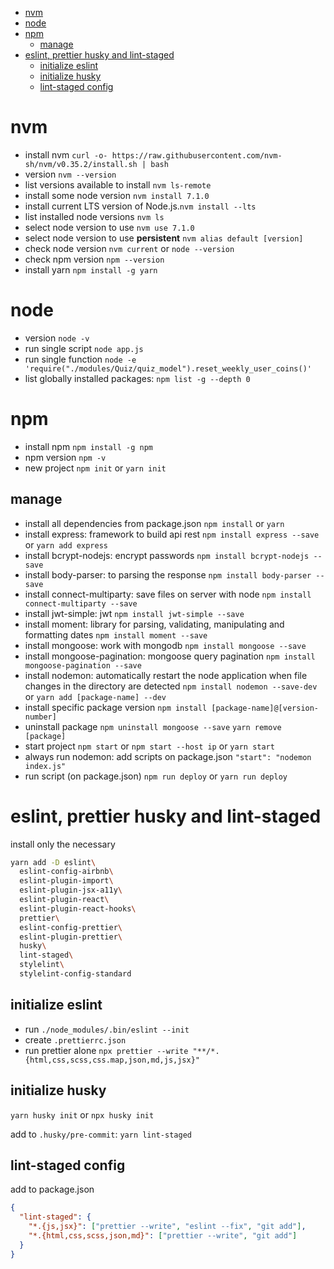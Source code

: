 - [nvm](#nvm)
- [node](#node)
- [npm](#npm)
  - [manage](#manage)
- [eslint, prettier husky and lint-staged](#eslint-prettier-husky-and-lint-staged)
  - [initialize eslint](#initialize-eslint)
  - [initialize husky](#initialize-husky)
  - [lint-staged config](#lint-staged-config)

# nvm

- install nvm `curl -o- https://raw.githubusercontent.com/nvm-sh/nvm/v0.35.2/install.sh | bash`
- version `nvm --version`
- list versions available to install `nvm ls-remote`
- install some node version `nvm install 7.1.0`
- install current LTS version of Node.js.`nvm install --lts`
- list installed node versions `nvm ls`
- select node version to use `nvm use 7.1.0`
- select node version to use **persistent** `nvm alias default [version]`
- check node version `nvm current` or `node --version`
- check npm version `npm --version`
- install yarn `npm install -g yarn`

# node

- version `node -v`
- run single script `node app.js`
- run single function `node -e 'require("./modules/Quiz/quiz_model").reset_weekly_user_coins()'`
- list globally installed packages: `npm list -g --depth 0`

# npm

- install npm `npm install -g npm`
- npm version `npm -v`
- new project `npm init` or `yarn init`

## manage

- install all dependencies from package.json `npm install` or `yarn`
- install express: framework to build api rest `npm install express --save` or `yarn add express`
- install bcrypt-nodejs: encrypt passwords `npm install bcrypt-nodejs --save`
- install body-parser: to parsing the response `npm install body-parser --save`
- install connect-multiparty: save files on server with node `npm install connect-multiparty --save`
- install jwt-simple: jwt `npm install jwt-simple --save`
- install moment: library for parsing, validating, manipulating and formatting dates `npm install moment --save`
- install mongoose: work with mongodb `npm install mongoose --save`
- install mongoose-pagination: mongoose query pagination `npm install mongoose-pagination --save`
- install nodemon: automatically restart the node application when file changes in the directory are detected `npm install nodemon --save-dev` or `yarn add [package-name] --dev`
- install specific package version `npm install [package-name]@[version-number]`
- uninstall package `npm uninstall mongoose --save` `yarn remove [package]`
- start project `npm start` or `npm start --host ip` or `yarn start`
- always run nodemon: add scripts on package.json `"start": "nodemon index.js"`
- run script (on package.json) `npm run deploy` or `yarn run deploy`

# eslint, prettier husky and lint-staged

install only the necessary

```bash
yarn add -D eslint\
  eslint-config-airbnb\
  eslint-plugin-import\
  eslint-plugin-jsx-a11y\
  eslint-plugin-react\
  eslint-plugin-react-hooks\
  prettier\
  eslint-config-prettier\
  eslint-plugin-prettier\
  husky\
  lint-staged\
  stylelint\
  stylelint-config-standard
```

## initialize eslint

- run `./node_modules/.bin/eslint --init`
- create `.prettierrc.json`
- run prettier alone `npx prettier --write "**/*.{html,css,scss,css.map,json,md,js,jsx}"`

## initialize husky

`yarn husky init` or `npx husky init`

add to `.husky/pre-commit`: `yarn lint-staged`

## lint-staged config

add to package.json

```json
{
  "lint-staged": {
    "*.{js,jsx}": ["prettier --write", "eslint --fix", "git add"],
    "*.{html,css,scss,json,md}": ["prettier --write", "git add"]
  }
}
```
